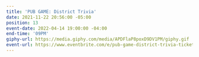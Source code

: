 ```yaml
---
title: 'PUB GAME: District Trivia'
date: 2021-11-22 20:56:00 -05:00
position: 13
event-date: 2022-04-14 19:00:00 -04:00
end-time: '09PM'
giphy-url: https://media.giphy.com/media/APDFlaP8poxD9DV1PM/giphy.gif
event-url: https://www.eventbrite.com/e/pub-game-district-trivia-tickets-311861755907
---
```


